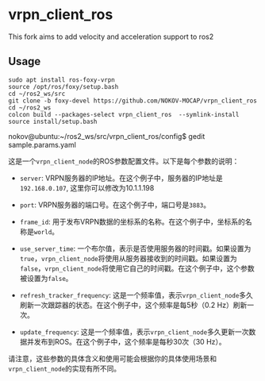 # vrpn_client_ros
This fork aims to add velocity and acceleration support to ros2

## Usage
```
sudo apt install ros-foxy-vrpn
source /opt/ros/foxy/setup.bash
cd ~/ros2_ws/src
git clone -b foxy-devel https://github.com/NOKOV-MOCAP/vrpn_client_ros
cd ~/ros2_ws
colcon build --packages-select vrpn_client_ros  --symlink-install
source install/setup.bash
```

nokov@ubuntu:~/ros2_ws/src/vrpn_client_ros/config$ gedit sample.params.yaml

这是一个`vrpn_client_node`的ROS参数配置文件。以下是每个参数的说明：

- `server`: VRPN服务器的IP地址。在这个例子中，服务器的IP地址是`192.168.0.107`, 这里你可以修改为10.1.1.198

- `port`: VRPN服务器的端口号。在这个例子中，端口号是`3883`。

- `frame_id`: 用于发布VRPN数据的坐标系的名称。在这个例子中，坐标系的名称是`world`。

- `use_server_time`: 一个布尔值，表示是否使用服务器的时间戳。如果设置为`true`，`vrpn_client_node`将使用从服务器接收到的时间戳。如果设置为`false`，`vrpn_client_node`将使用它自己的时间戳。在这个例子中，这个参数被设置为`false`。

- `refresh_tracker_frequency`: 这是一个频率值，表示`vrpn_client_node`多久刷新一次跟踪器的状态。在这个例子中，这个频率是每5秒（0.2 Hz）刷新一次。

- `update_frequency`: 这是一个频率值，表示`vrpn_client_node`多久更新一次数据并发布到ROS。在这个例子中，这个频率是每秒30次（30 Hz）。

请注意，这些参数的具体含义和使用可能会根据你的具体使用场景和`vrpn_client_node`的实现有所不同。


